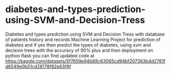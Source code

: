 # diabetes-and-types-prediction-using-SVM-and-Decision-Tress
Diabetes and types prediction using SVM and Decision Tress with database of patients history and records
Machine Learning Project for prediction of diabetes and if yes then predict the types of diabetes, using svm and decision trees with the accuracy of 90% plus and then deployment
on python flask
you can find updated code at https://kaggle.com/datasets/5f7659e94b88c63065cd94bf207363b4d2761fd6549e0b51cd28178f82e63f8f
